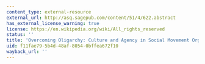 ```yaml
---
content_type: external-resource
external_url: http://asq.sagepub.com/content/51/4/622.abstract
has_external_license_warning: true
license: https://en.wikipedia.org/wiki/All_rights_reserved
status: ''
title: 'Overcoming Oligarchy: Culture and Agency in Social Movement Organizations'
uid: f11fae79-5b4d-48af-8054-0bffea672f10
wayback_url: ''
---
```

